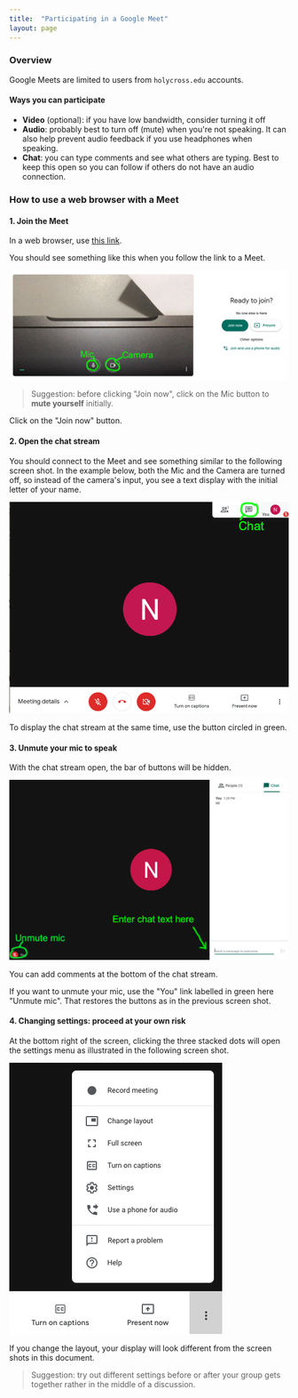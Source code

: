 ```yaml
---
title:  "Participating in a Google Meet"
layout: page
---
```



### Overview

Google Meets are limited to users from `holycross.edu` accounts.


#### Ways you can participate

- **Video** (optional): if you have low bandwidth, consider turning it off
- **Audio**:  probably best to turn off (mute) when you're not speaking.  It can also help prevent audio feedback if you use headphones when speaking.
- **Chat**: you can type comments and see what others are typing.  Best to keep this open so you can follow if others do not have an audio connection.

### How to use a web browser with a Meet


#### 1. Join the Meet

In a web browser, use [this link](https://meet.google.com/ojf-hqdm-hif).  



You should see something like this when you follow the link to a Meet.

![join](imgs/join.png)

> Suggestion: before clicking "Join now", click on the Mic button to **mute yourself** initially.

Click on the "Join now" button.


#### 2. Open the chat stream

You should connect to the Meet and see something similar to the following screen shot. In the example below, both the Mic and the Camera are turned off, so instead of the camera's input, you see a text display with the initial letter of your name.

![no chat](imgs/muted-no-chat.png)

To display the chat stream at the same time, use the button circled in green.

#### 3. Unmute your mic to speak



With the chat stream open, the bar of buttons will be hidden.

![chat open](imgs/chat-open.png)

You can add comments at the bottom of the chat stream.

If you want to unmute your mic, use the "You" link labelled in green here "Unmute mic".  That restores the buttons as in the previous screen shot.


#### 4. Changing settings: proceed at your own risk

At the bottom right of the screen, clicking the three stacked dots will open the settings menu as illustrated in the following screen shot.

![settings](imgs/settings.png)

If you change the layout, your display will look different from the screen shots in this document.

> Suggestion: try out different settings before or after your group gets together rather in the middle of a discussion.
